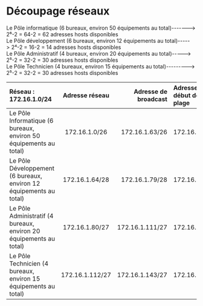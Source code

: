 # Découpage réseaux
Le Pôle informatique (6 bureaux, environ 50 équipements au total)-------> 2⁶-2 = 64-2 = 62 adresses hosts disponibles     
Le Pôle développement (6 bureaux, environ 12 équipements au total)-----> 2⁴-2 = 16-2 = 14 adresses hosts disponibles      
Le Pôle Administratif (4 bureaux, environ 20 équipements au total)-----> 2⁵-2 = 32-2 = 30 adresses hosts disponibles      
Le Pôle Technicien (4 bureaux, environ 15 équipements au total)---------> 2⁵-2 = 32-2 = 30 adresses hosts disponibles       

| Réseau : 172.16.1.0/24  | Adresse réseau | Adresse de broadcast |Adresse de début de plage  | Adresse de fin de plage |
| :---    |  :----:  |    ---: | :---    |  :----:  |
| Le Pôle Informatique (6 bureaux, environ 50 équipements au total)    | 172.16.1.0/26   | 172.16.1.63/26 | 172.16.1.1    | 172.16.1.62   |
| Le Pôle Développement (6 bureaux, environ 12 équipements au total)    | 172.16.1.64/28 | 172.16.1.79/28 | 172.16.1.65    | 172.16.1.78 |
| Le Pôle Administratif (4 bureaux, environ 20 équipements au total)    | 172.16.1.80/27 | 172.16.1.111/27 | 172.16.1.81    | 172.16.1.110 |
| Le Pôle Technicien (4 bureaux, environ 15 équipements au total)    | 172.16.1.112/27 | 172.16.1.143/27 | 172.16.1.113    | 172.16.1.142 |
